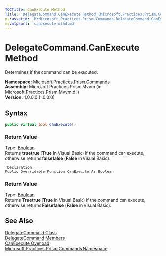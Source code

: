 ```yaml
---
TOCTitle: CanExecute Method
Title: 'DelegateCommand.CanExecute Method (Microsoft.Practices.Prism.Commands)'
ms:assetid: 'M:Microsoft.Practices.Prism.Commands.DelegateCommand.CanExecute'
ms:mtpsurl: 'canexecute-mthd.md'
---
```



# DelegateCommand.CanExecute Method

Determines if the command can be executed.

**Namespace:** [Microsoft.Practices.Prism.Commands](/patterns-practices/reference/mspp-commands-namespace)<br/>
**Assembly:** Microsoft.Practices.Prism.Mvvm (in Microsoft.Practices.Prism.Mvvm.dll) <br/>
**Version:** 1.0.0.0 (1.0.0.0)

## Syntax
```C#
public virtual bool CanExecute()
```
### Return Value

Type: [Boolean](http://msdn.microsoft.com/en-us/library/a28wyd50)  
Returns **truetrue** (**True** in Visual Basic) if the command can execute, otherwise returns **falsefalse** (**False** in Visual Basic).

```VB
'Declaration
Public Overridable Function CanExecute As Boolean
```

### Return Value

Type: [Boolean](http://msdn.microsoft.com/en-us/library/a28wyd50)  
Returns **Truetrue** (**True** in Visual Basic) if the command can execute, otherwise returns **Falsefalse** (**False** in Visual Basic).

## See Also

[DelegateCommand Class](/patterns-practices/reference/delegatecommand-class-mspp-commands)<br/>
[DelegateCommand Members](/patterns-practices/reference/delegatecommand-members-mspp-commands)<br/>
[CanExecute Overload](/patterns-practices/reference/canexecute-mthd)<br/>
[Microsoft.Practices.Prism.Commands Namespace](/patterns-practices/reference/mspp-commands-namespace)<br/>